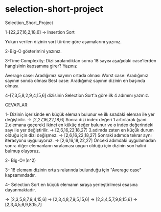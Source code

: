 # selection-short-project
Selection_Short_Project

1-[22,27,16,2,18,6] -> Insertion Sort

  Yukarı verilen dizinin sort türüne göre aşamalarını yazınız.

2-Big-O gösterimini yazınız.

3-Time Complexity: Dizi sıralandıktan sonra 18 sayısı aşağıdaki case'lerden hangisinin kapsamına girer? Yazınız

  Average case: Aradığımız sayının ortada olması
  Worst case: Aradığımız sayının sonda olması
  Best case: Aradığımız sayının dizinin en başında olması.

4-[7,3,5,8,2,9,4,15,6] dizisinin Selection Sort'a göre ilk 4 adımını yazınız.

CEVAPLAR

1- Dizinin içerisinde en küçük eleman bulunur ve ilk sıradaki eleman ile yer değiştirilir. -> [2,27,16,22,18,6]
   Sonra dizi index değeri 1 artırılarak (yani 2.elemana geçerek) ikinci en küküç değer bulunur ve o index değerindeki sayı ile yer değiştirilir. -> [2,6,16,22,18,27]
   3.adımda zaten en küçük durum olduğu için dizi değişmez. -> [2,6,16,22,18,27]
   Sonraki adımda tekrar aynı iterasyonu uyguluyoruz. -> [2,6,16,18,22,27]
   Önceki adımdaki uygulamadan sonra diğer elemanların sıralaması uygun olduğu için dizinin son halini bulmuş oluyoruz.

2- Big-O=(n^2)

3- 18 elemanı dizinin orta sıralarında bulunduğu için "Average case" kapsamındadır.

4- Selection Sort en küçük elemanın sıraya yerleştirilmesi esasına dayanmaktadır.

   -> [2,3,5,8,7,9,4,15,6]
   -> [2,3,4,8,7,9,5,15,6]
   -> [2,3,4,5,7,9,8,15,6]
   -> [2,3,4,5,6,9,8,15,7]
   
